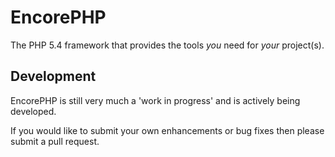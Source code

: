 EncorePHP
=========

The PHP 5.4 framework that provides the tools *you* need for *your* project(s).

## Development ##

EncorePHP is still very much a 'work in progress' and is actively being developed.

If you would like to submit your own enhancements or bug fixes then please submit a pull request.